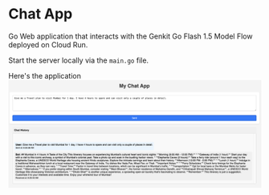 # Chat App

Go Web application that interacts with the Genkit Go Flash 1.5 Model Flow deployed on Cloud Run.

Start the server locally via the `main.go` file. 

Here's the application![image](Chat-Travel-App-Screenshot.png)

